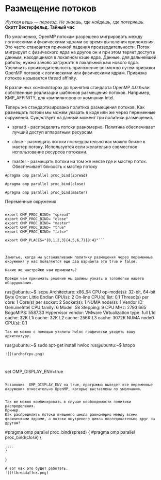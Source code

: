 # Размещение потоков

*Жуткая вещь — переезд. Не знаешь, где найдешь, где потеряешь.*
**Скотт Вестерфельд. Тайный час**


По умолчению, OpenMP потокам разрешено мигрировать между логическими и физическими ядрами во время выполения приложения. Это часто становится причиной падения производительности. Поток мигрирует с физического ядра на другое он и при этом теряет доступ к данным, находящимся в локалном кэше ядра. Данные, для дальнейшей работы, нужно заново загружать в локальный кэш нового ядра. Увеличить производительность приложение возможно путем привязки OpenMP потоков к логическими или физическими ядрам. Привязка потоков называется thread affinity.

В различных компиляторах до принятия стандарта OpenMP 4.0 были собственные реализации шаблонов размещения потоков. Например, KMP_AFFINITY, для компиляторов от компании Intel.

Теперь же стандартизирована политика размещения потоков. Как размещать потоки мы можем указать в коде или же через переменные окружения.
Существует на данный момент три политики размещения.

* spread - распределить потоки равномерно. Политика обеспечивает лучший доступ аппаратным ресурсам.

* close -  размещать потоки последовательно как можно ближе к мастер потоку. Используется если желательно совместное использование ресурсов потоками.

* master - размещать потоки на том же месте где и мастер поток. Обеспечивает близость к мастер потоку

```
#pragma omp parallel proc_bind(spread)

#pragma omp parallel proc_bind(close)

#pragma omp parallel proc_bind(master)
```


Переменные окружения 
```

export OMP_PROC_BIND= "spread"
export OMP_PROC_BIND= "close"
export OMP_PROC_BIND= "master"
export OMP_PROC_BIND= "true"
export OMP_PROC_BIND= "false"

export OMP_PLACES="{0,1,2,3}{4,5,6,7}{8:4}"```



Заметье, когда мы устанавливаем политику размещения через переменные окружения у нас появляются еще два варианта это true и false.

Какие же настройки нам применить? 

Прежде чем принимать решение мы должны узнать о топологии нашего оборудования. 

```
rus@ubuntu:~$ lscpu
Architecture:          x86_64
CPU op-mode(s):        32-bit, 64-bit
Byte Order:            Little Endian
CPU(s):                2
On-line CPU(s) list:   0,1
Thread(s) per core:    1
Core(s) per socket:    2
Socket(s):             1
NUMA node(s):          1
Vendor ID:             GenuineIntel
CPU family:            6
Model:                 58
Stepping:              9
CPU MHz:               2793.665
BogoMIPS:              5587.33
Hypervisor vendor:     VMware
Virtualization type:   full
L1d cache:             32K
L1i cache:             32K
L2 cache:              256K
L3 cache:              3072K
NUMA node0 CPU(s):     0,1
```
Так же можно с помощью утилиты hwloc графически увидеть вашу архитектуру.
```
rus@ubuntu:~$ sudo apt-get install hwloc
rus@ubuntu:~$ lstopo
```
![](archofcpu.png)



```
set OMP_DISPLAY_ENV=true
```

Установив  OMP_DISPLAY_ENV на true, программа выведет все переменные окружения относительно OpenMP, которые выставлены по умолчанию. 


Так же можно комбинировать в случае необходимости политики распределения. 
Пример.
Как распределить потоки внешнего цикла равномерно между всеми физическими ядрами, а потоки внутренего цикла последовательно друг за другом?

```
#pragma omp parallel proc_bind(spread)
{
    #pragma omp parallel proc_bind(close)
    {
    
    ....
    }

}

```
А вот как это будет работать.
![](threadaffex.png)

